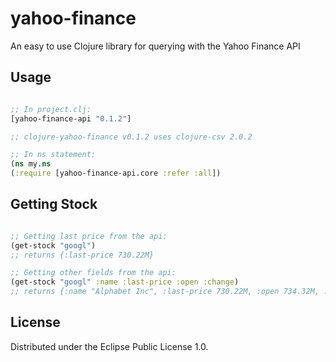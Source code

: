 # yahoo-finance

An easy to use Clojure library for querying with the Yahoo Finance API

## Usage

```clojure

;; In project.clj:
[yahoo-finance-api "0.1.2"]

;; clojure-yahoo-finance v0.1.2 uses clojure-csv 2.0.2

;; In ns statement:
(ns my.ns
(:require [yahoo-finance-api.core :refer :all])

```

## Getting Stock

```clojure

;; Getting last price from the api:
(get-stock "googl")
;; returns {:last-price 730.22M}

;; Getting other fields from the api:
(get-stock "googl" :name :last-price :open :change)
;; returns {:name "Alphabet Inc", :last-price 730.22M, :open 734.32M, :change "1.37"}

```

## License

Distributed under the Eclipse Public License 1.0.

